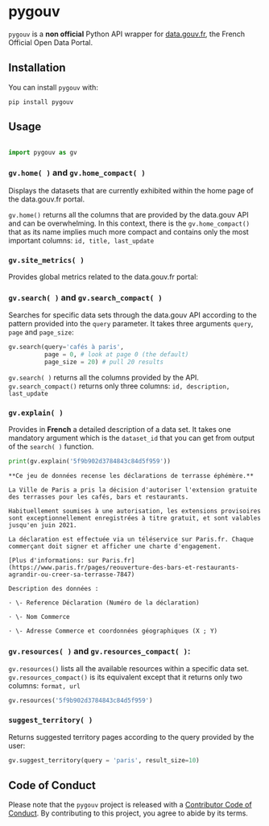 
# pygouv

`pygouv` is a __non official__ Python API wrapper for [data.gouv.fr](https://www.data.gouv.fr/fr/), the French Official Open Data Portal.

## Installation

You can install `pygouv` with:

`pip install pygouv`

## Usage

```python

import pygouv as gv

```

### `gv.home( )` and `gv.home_compact( )`

Displays the datasets that are currently exhibited within the home page of the data.gouv.fr portal.

`gv.home()` returns all the columns that are provided by the data.gouv API and can be overwhelming. In this context, there is the `gv.home_compact()` that as its name implies much more compact and contains only the most important columns: `id, title, last_update`

### `gv.site_metrics( )`

Provides global metrics related to the data.gouv.fr portal:

### `gv.search( )` and `gv.search_compact( )`

Searches for specific data sets through the data.gouv API according to the pattern provided into the `query` parameter. It takes three arguments `query`, `page` and `page_size`:

```python
gv.search(query='cafés à paris',
          page = 0, # look at page 0 (the default)
          page_size = 20) # pull 20 results
```

`gv.search( )` returns all the columns provided by the API. `gv.search_compact()` returns only three columns: `id, description, last_update`

### `gv.explain( )`

Provides in **French** a detailed description of a data set. It takes one mandatory argument which is the `dataset_id` that you can get from output of the `search( )` function.

```python
print(gv.explain('5f9b902d3784843c84d5f959'))
```

    **Ce jeu de données recense les déclarations de terrasse éphémère.**

    La Ville de Paris a pris la décision d'autoriser l'extension gratuite des terrasses pour les cafés, bars et restaurants.

    Habituellement soumises à une autorisation, les extensions provisoires sont exceptionnellement enregistrées à titre gratuit, et sont valables jusqu'en juin 2021.

    La déclaration est effectuée via un téléservice sur Paris.fr. Chaque commerçant doit signer et afficher une charte d'engagement.

    [Plus d'informations: sur Paris.fr](https://www.paris.fr/pages/reouverture-des-bars-et-restaurants-agrandir-ou-creer-sa-terrasse-7847)

    Description des données :

    · \- Reference Déclaration (Numéro de la déclaration)

    · \- Nom Commerce

    · \- Adresse Commerce et coordonnées géographiques (X ; Y)

### `gv.resources( )` and `gv.resources_compact( )`:

`gv.resources()` lists all the available resources within a specific data set. `gv.resources_compact()` is its equivalent except that it returns only two columns: `format, url` 

```python
gv.resources('5f9b902d3784843c84d5f959')
```

### `suggest_territory( )`

Returns suggested territory pages according to the query provided by the user:

```python
gv.suggest_territory(query = 'paris', result_size=10)

```

## Code of Conduct

Please note that the `pygouv` project is released with a [Contributor Code of Conduct](https://contributor-covenant.org/version/2/0/CODE_OF_CONDUCT.html). By contributing to this project, you agree to abide by its terms.
